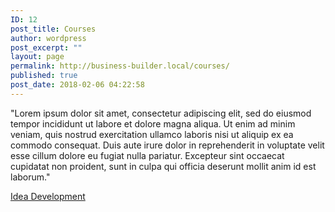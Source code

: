 ```yaml
---
ID: 12
post_title: Courses
author: wordpress
post_excerpt: ""
layout: page
permalink: http://business-builder.local/courses/
published: true
post_date: 2018-02-06 04:22:58
---
```

"Lorem ipsum dolor sit amet, consectetur adipiscing elit, sed do eiusmod tempor incididunt ut labore et dolore magna aliqua. Ut enim ad minim veniam, quis nostrud exercitation ullamco laboris nisi ut aliquip ex ea commodo consequat. Duis aute irure dolor in reprehenderit in voluptate velit esse cillum dolore eu fugiat nulla pariatur. Excepteur sint occaecat cupidatat non proident, sunt in culpa qui officia deserunt mollit anim id est laborum."

<a class="ReadMore" href="http://business-builder.local/idea-development/">
Idea Development</a>